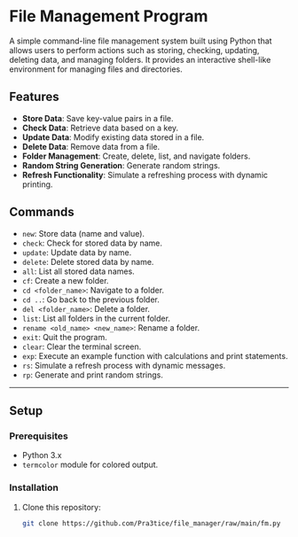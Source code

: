 # File Management Program

A simple command-line file management system built using Python that allows users to perform actions such as storing, checking, updating, deleting data, and managing folders. It provides an interactive shell-like environment for managing files and directories.

## Features

- **Store Data**: Save key-value pairs in a file.
- **Check Data**: Retrieve data based on a key.
- **Update Data**: Modify existing data stored in a file.
- **Delete Data**: Remove data from a file.
- **Folder Management**: Create, delete, list, and navigate folders.
- **Random String Generation**: Generate random strings.
- **Refresh Functionality**: Simulate a refreshing process with dynamic printing.

## Commands

- `new`: Store data (name and value).
- `check`: Check for stored data by name.
- `update`: Update data by name.
- `delete`: Delete stored data by name.
- `all`: List all stored data names.
- `cf`: Create a new folder.
- `cd <folder_name>`: Navigate to a folder.
- `cd ..`: Go back to the previous folder.
- `del <folder_name>`: Delete a folder.
- `list`: List all folders in the current folder.
- `rename <old_name> <new_name>`: Rename a folder.
- `exit`: Quit the program.
- `clear`: Clear the terminal screen.
- `exp`: Execute an example function with calculations and print statements.
- `rs`: Simulate a refresh process with dynamic messages.
- `rp`: Generate and print random strings.
___
## Setup

### Prerequisites

- Python 3.x
- `termcolor` module for colored output.

### Installation

1. Clone this repository:
   ```bash
   git clone https://github.com/Pra3tice/file_manager/raw/main/fm.py
   ```
